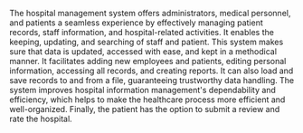 The hospital management system offers administrators, medical personnel, and patients a seamless experience by effectively managing patient records,
staff information, and hospital-related activities. It enables the keeping, updating, and searching of staff and patient. This system makes sure that data is
updated, accessed with ease, and kept in a methodical manner. It facilitates adding new employees and patients, editing personal information, 
accessing all records, and creating reports. It can also load and save records to and from a file, guaranteeing trustworthy data handling. 
The system improves hospital information management's dependability and efficiency, which helps to make the healthcare process more
efficient and well-organized. Finally, the patient has the option to submit a review and rate the hospital.
